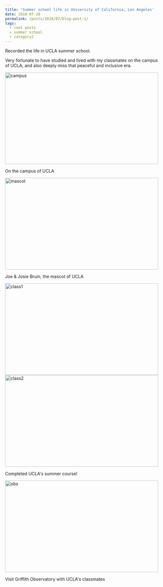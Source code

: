 ```yaml
---
title: 'Summer school life in University of California, Los Angeles'
date: 2018-07-28
permalink: /posts/2018/07/blog-post-1/
tags:
  - cool posts
  - summer school
  - category2
---
```


Recorded the life in UCLA summer school.

Very fortunate to have studied and lived with my classmates on the campus of UCLA, and also deeply miss that peaceful and inclusive era.



<img src="/Niko.github.io/images/BLOG_school.jpg" alt="campus" width="500" height="300">


On the campus of UCLA


<img src="/Niko.github.io/images/BLOG_mascot.jpg" alt="mascot" width="500" height="300">

Joe & Josie Bruin, the mascot of UCLA



<img src="/Niko.github.io/images/BLOG_class1.jpg" alt="class1" width="500" height="300">
<img src="/Niko.github.io/images/BLOG_class2.jpg" alt="class2" width="500" height="300">

Completed UCLA's summer course!



<img src="/Niko.github.io/images/BLOG_observatory.png" alt="obs" width="500" height="300">

Visit Griffith Observatory with UCLA's classmates 


<!--
Headings are cool
======

You can have many headings
======

Aren't headings cool?
------ 
--> 

